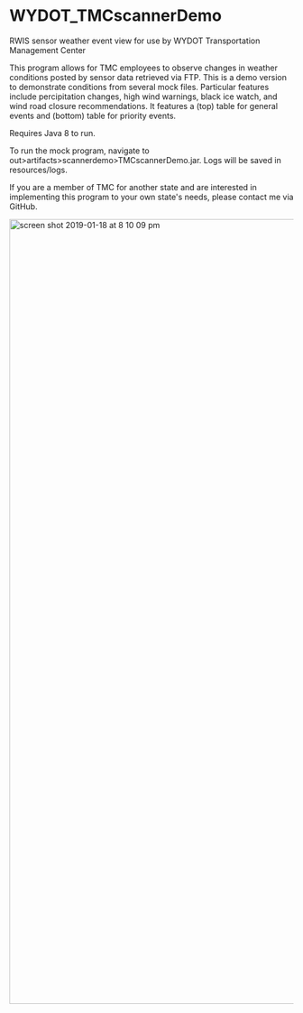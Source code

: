 # WYDOT_TMCscannerDemo
RWIS sensor weather event view for use by WYDOT Transportation Management Center

This program allows for TMC employees to observe changes in weather conditions posted by sensor data retrieved via FTP. This is a demo version to demonstrate conditions from several mock files. Particular features include percipitation changes, high wind warnings, black ice watch, and wind road closure recommendations. It features a (top) table for general events and (bottom) table for priority events.

Requires Java 8 to run. 

To run the mock program, navigate to out>artifacts>scannerdemo>TMCscannerDemo.jar. Logs will be saved in resources/logs.

If you are a member of TMC for another state and are interested in implementing this program to your own state's needs, please contact me via GitHub.

<img width="1392" alt="screen shot 2019-01-18 at 8 10 09 pm" src="https://user-images.githubusercontent.com/22963234/51421577-28af5b00-1b5d-11e9-93ec-3fedf7d40582.png">
